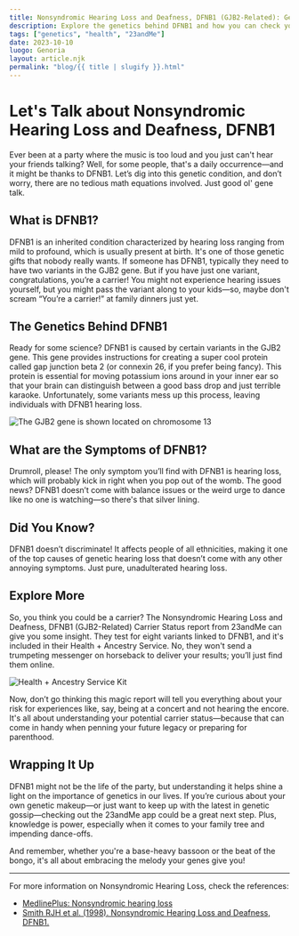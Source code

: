 ```yaml
---
title: Nonsyndromic Hearing Loss and Deafness, DFNB1 (GJB2-Related): Genetics and More - 23andMe
description: Explore the genetics behind DFNB1 and how you can check your carrier status with 23andMe.
tags: ["genetics", "health", "23andMe"]
date: 2023-10-10
luogo: Genoria
layout: article.njk
permalink: "blog/{{ title | slugify }}.html"
---
```


# Let's Talk about Nonsyndromic Hearing Loss and Deafness, DFNB1

Ever been at a party where the music is too loud and you just can't hear your friends talking? Well, for some people, that's a daily occurrence—and it might be thanks to DFNB1. Let’s dig into this genetic condition, and don’t worry, there are no tedious math equations involved. Just good ol' gene talk.

## What is DFNB1?

DFNB1 is an inherited condition characterized by hearing loss ranging from mild to profound, which is usually present at birth. It's one of those genetic gifts that nobody really wants. If someone has DFNB1, typically they need to have two variants in the GJB2 gene. But if you have just one variant, congratulations, you’re a carrier! You might not experience hearing issues yourself, but you might pass the variant along to your kids—so, maybe don't scream “You’re a carrier!” at family dinners just yet.

## The Genetics Behind DFNB1

Ready for some science? DFNB1 is caused by certain variants in the GJB2 gene. This gene provides instructions for creating a super cool protein called gap junction beta 2 (or connexin 26, if you prefer being fancy). This protein is essential for moving potassium ions around in your inner ear so that your brain can distinguish between a good bass drop and just terrible karaoke. Unfortunately, some variants mess up this process, leaving individuals with DFNB1 hearing loss.

![The GJB2 gene is shown located on chromosome 13](https://pub-prd-seohub-us-west-2.s3.us-west-2.amazonaws.com/wp-content/uploads/sites/2/2022/05/GJB2-gene-for-DFNB1-diagram-1-300x183.png)

## What are the Symptoms of DFNB1?

Drumroll, please! The only symptom you’ll find with DFNB1 is hearing loss, which will probably kick in right when you pop out of the womb. The good news? DFNB1 doesn’t come with balance issues or the weird urge to dance like no one is watching—so there's that silver lining.

## Did You Know?

DFNB1 doesn’t discriminate! It affects people of all ethnicities, making it one of the top causes of genetic hearing loss that doesn’t come with any other annoying symptoms. Just pure, unadulterated hearing loss.

## Explore More

So, you think you could be a carrier? The Nonsyndromic Hearing Loss and Deafness, DFNB1 (GJB2-Related) Carrier Status report from 23andMe can give you some insight. They test for eight variants linked to DFNB1, and it's included in their Health + Ancestry Service. No, they won't send a trumpeting messenger on horseback to deliver your results; you’ll just find them online.

![Health + Ancestry Service Kit](https://pub-prd-seohub-us-west-2.s3.us-west-2.amazonaws.com/wp-content/uploads/sites/2/2022/03/HA-Kit-Image-1.png)

Now, don’t go thinking this magic report will tell you everything about your risk for experiences like, say, being at a concert and not hearing the encore. It's all about understanding your potential carrier status—because that can come in handy when penning your future legacy or preparing for parenthood.

## Wrapping It Up

DFNB1 might not be the life of the party, but understanding it helps shine a light on the importance of genetics in our lives. If you’re curious about your own genetic makeup—or just want to keep up with the latest in genetic gossip—checking out the 23andMe app could be a great next step. Plus, knowledge is power, especially when it comes to your family tree and impending dance-offs.

And remember, whether you're a base-heavy bassoon or the beat of the bongo, it's all about embracing the melody your genes give you!

---

For more information on Nonsyndromic Hearing Loss, check the references:
- [MedlinePlus: Nonsyndromic hearing loss](https://medlineplus.gov/genetics/condition/nonsyndromic-hearing-loss/)
- [Smith RJH et al. (1998). Nonsyndromic Hearing Loss and Deafness, DFNB1.](https://www.ncbi.nlm.nih.gov/pubmed/20301449)